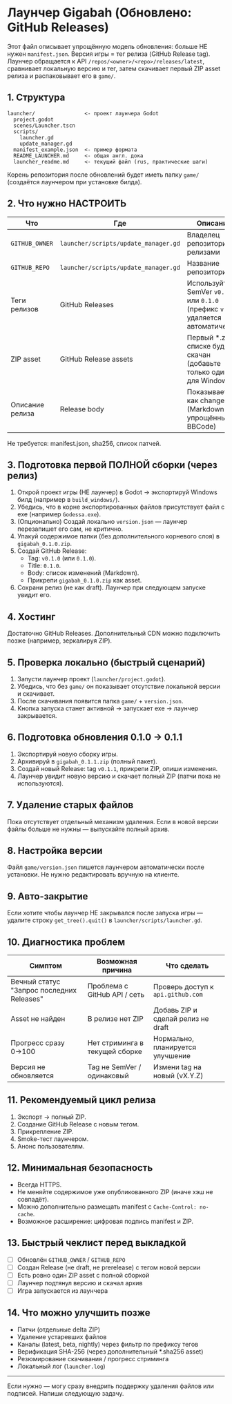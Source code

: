 # Лаунчер Gigabah (Обновлено: GitHub Releases)

Этот файл описывает упрощённую модель обновления: больше НЕ нужен `manifest.json`. 
Версия игры = тег релиза (GitHub Release tag). Лаунчер обращается к API
`/repos/<owner>/<repo>/releases/latest`, сравнивает локальную версию и тег,
затем скачивает первый ZIP asset релиза и распаковывает его в `game/`.

## 1. Структура
```
launcher/                <- проект лаунчера Godot
  project.godot
  scenes/Launcher.tscn
  scripts/
    launcher.gd
    update_manager.gd
  manifest_example.json  <- пример формата
  README_LAUNCHER.md     <- общая англ. дока
  launcher_readme.md     <- текущий файл (rus, практические шаги)
```
Корень репозитория после обновлений будет иметь папку `game/` (создаётся лаунчером при установке билда).

## 2. Что нужно НАСТРОИТЬ
| Что | Где | Описание |
|-----|-----|----------|
| `GITHUB_OWNER` | `launcher/scripts/update_manager.gd` | Владелец репозитория с релизами |
| `GITHUB_REPO` | `launcher/scripts/update_manager.gd` | Название репозитория |
| Теги релизов | GitHub Releases | Используйте SemVer `v0.1.0` или `0.1.0` (префикс `v` удаляется автоматически) |
| ZIP asset | GitHub Release assets | Первый *.zip в списке будет скачан (добавьте только один для Windows) |
| Описание релиза | Release body | Показывается как changelog (Markdown → упрощённый BBCode) |

Не требуется: manifest.json, sha256, список патчей.

## 3. Подготовка первой ПОЛНОЙ сборки (через релиз)
1. Открой проект игры (НЕ лаунчер) в Godot → экспортируй Windows билд (например в `build_windows/`).
2. Убедись, что в корне экспортированных файлов присутствует файл с exe (например `Godessa.exe`).
3. (Опционально) Создай локально `version.json` — лаунчер перезапишет его сам, не критично.
4. Упакуй содержимое папки (без дополнительного корневого слоя) в `gigabah_0.1.0.zip`.
5. Создай GitHub Release:
   - Tag: `v0.1.0` (или `0.1.0`).
   - Title: `0.1.0`.
   - Body: список изменений (Markdown).
   - Прикрепи `gigabah_0.1.0.zip` как asset.
6. Сохрани релиз (не как draft). Лаунчер при следующем запуске увидит его.

## 4. Хостинг
Достаточно GitHub Releases. Дополнительный CDN можно подключить позже (например, зеркалируя ZIP).

## 5. Проверка локально (быстрый сценарий)
1. Запусти лаунчер проект (`launcher/project.godot`).
2. Убедись, что без `game/` он показывает отсутствие локальной версии и скачивает.
3. После скачивания появится папка `game/` + `version.json`.
4. Кнопка запуска станет активной → запускает exe → лаунчер закрывается.

## 6. Подготовка обновления 0.1.0 → 0.1.1
1. Экспортируй новую сборку игры.
2. Архивируй в `gigabah_0.1.1.zip` (полный пакет).
3. Создай новый Release: tag `v0.1.1`, прикрепи ZIP, опиши изменения.
4. Лаунчер увидит новую версию и скачает полный ZIP (патчи пока не используются).

## 7. Удаление старых файлов
Пока отсутствует отдельный механизм удаления. Если в новой версии файлы больше не нужны — выпускайте полный архив.

## 8. Настройка версии
Файл `game/version.json` пишется лаунчером автоматически после установки. Не нужно редактировать вручную на клиенте.

## 9. Авто-закрытие
Если хотите чтобы лаунчер НЕ закрывался после запуска игры — удалите строку `get_tree().quit()` в `launcher/scripts/launcher.gd`.

## 10. Диагностика проблем
| Симптом | Возможная причина | Что сделать |
|---------|------------------|------------|
| Вечный статус "Запрос последних Releases" | Проблема с GitHub API / сеть | Проверь доступ к `api.github.com` |
| Asset не найден | В релизе нет ZIP | Добавь ZIP и сделай релиз не draft |
| Прогресс сразу 0→100 | Нет стриминга в текущей сборке | Нормально, планируется улучшение |
| Версия не обновляется | Tag не SemVer / одинаковый | Измени tag на новый (vX.Y.Z) |

## 11. Рекомендуемый цикл релиза
1. Экспорт → полный ZIP.
2. Создание GitHub Release с новым тегом.
3. Прикрепление ZIP.
4. Smoke-тест лаунчером.
5. Анонс пользователям.

## 12. Минимальная безопасность
- Всегда HTTPS.
- Не меняйте содержимое уже опубликованного ZIP (иначе хэш не совпадёт).
- Можно дополнительно размещать manifest с `Cache-Control: no-cache`.
- Возможное расширение: цифровая подпись manifest и ZIP.

## 13. Быстрый чеклист перед выкладкой
- [ ] Обновлён `GITHUB_OWNER` / `GITHUB_REPO`
- [ ] Создан Release (не draft, не prerelease) с тегом новой версии
- [ ] Есть ровно один ZIP asset с полной сборкой
- [ ] Лаунчер подтянул версию и скачал архив
- [ ] Игра запускается из лаунчера

## 14. Что можно улучшить позже
- Патчи (отдельные delta ZIP)
- Удаление устаревших файлов
- Каналы (latest, beta, nightly) через фильтр по префиксу тегов
- Верификация SHA-256 (через дополнительный *.sha256 asset)
- Резюмирование скачивания / прогресс стриминга
- Локальный лог (`launcher.log`)

---
Если нужно — могу сразу внедрить поддержку удаления файлов или подписей. Напиши следующую задачу.
